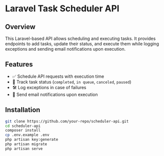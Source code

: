 # Laravel Task Scheduler API  

## Overview  
This Laravel-based API allows scheduling and executing tasks. It provides endpoints to add tasks, update their status, and execute them while logging exceptions and sending email notifications upon execution.  

## Features  
- ✅ Schedule API requests with execution time  
- 🔄 Track task status (`completed`, `in queue`, `canceled`, `paused`)  
- 🛠️ Log exceptions in case of failures  
- 📧 Send email notifications upon execution  

## Installation  
```sh
git clone https://github.com/your-repo/scheduler-api.git
cd scheduler-api
composer install
cp .env.example .env
php artisan key:generate
php artisan migrate
php artisan serve
